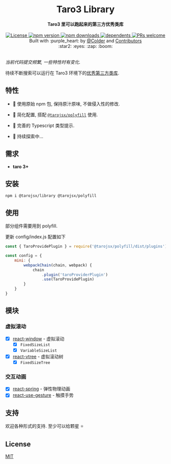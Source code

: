 <div align="center">
    <h1>Taro3 Library</h1>
</div>
<div align="center">
    <strong>Taro3 里可以跑起来的第三方优秀类库</strong>
</div>

<br />

<div align="center">
    <a href="https://github.com/tarojsx/library/blob/master/LICENSE">
        <img src="https://badgen.net/github/license/tarojsx/library" alt="License" />
    </a>
    <a href="https://www.npmjs.com/package/@tarojsx/library">
        <img src="https://badgen.net/npm/v/@tarojsx/library" alt="npm version" />
    </a>
    <a href="https://www.npmjs.com/org/tarojsx">
        <img src="https://badgen.net/npm/dt/@tarojsx/library" alt="npm downloads" />
    </a>
    <a href="https://github.com/tarojsx/library/blob/master/package.json">
        <img src="https://badgen.net/github/dependents-pkg/tarojsx/library" alt="dependents" />
    </a>
    <a href="http://makeapullrequest.com">
        <img src="https://badgen.net/badge/PRs/welcome/green" alt="PRs welcome" />
    </a>
</div>

<div align="center">
    Built with :purple_heart: by
    <a href="https://github.com/cncolder">@Colder</a> and
    <a href="https://github.com/tarojsx/ui/graphs/contributors">
        Contributors
    </a>
    <div align="center">
        :star2: :eyes: :zap: :boom:
    </div>
</div>

<br />

_当前代码提交频繁, 一些特性时有变化._

待续不断搜索可以运行在 Taro3 环境下的[优秀第三方类库](https://github.com/search?o=desc&q=react&s=stars&type=Repositories).

## 特性

- :gift: 使用原始 npm 包, 保持原汁原味, 不做侵入性的修改.

- :wrench: 简化配置, 搭配 [`@tarojsx/polyfill`](https://github.com/tarojsx/polyfill) 使用.

- :mag_right: 完善的 Typescript 类型提示.

- :telescope: 持续探索中...

## 需求

* **taro 3+**

## 安装

`npm i @tarojsx/library @tarojsx/polyfill`

## 使用

部分组件需要用到 polyfill.

更新 config/index.js 配置如下

```js
const { TaroProvidePlugin } = require('@tarojsx/polyfill/dist/plugins')

const config = {
    mini: {
        webpackChain(chain, webpack) {
            chain
                .plugin('taroProviderPlugin')
                .use(TaroProvidePlugin)
        }
    }
}
```

## 模块

### 虚拟滚动

* [x] [react-window](docs/react-window.mdx) - 虚拟滚动
  * [x] `FixedSizeList`
  * [x] `VariableSizeList`
* [x] [react-vtree](docs/react-vtree.mdx) - 虚拟滚动树
  * [x] `FixedSizeTree`

### 交互动画

* [x] [react-spring](docs/react-spring.mdx) - 弹性物理动画
* [x] [react-use-gesture](docs/react-use-gesture.mdx) - 触摸手势

## 支持

欢迎各种形式的支持. 至少可以给颗星 :star:

## License

[MIT](LICENSE)
